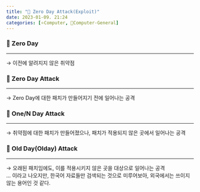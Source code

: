 ```yaml
---
title: "🌚 Zero Day Attack(Exploit)"
date: 2023-01-09. 21:24
categories: [⭐Computer, 🌚Computer-General]
---
```


### 💎 Zero Day

---

→ 이전에 알려지지 않은 취약점

### 💎 Zero Day Attack

---

→ Zero Day에 대한 패치가 만들어지기 전에 일어나는 공격  

### 💎 One/N Day Attack

---

→ 취약점에 대한 패치가 만들어졌으나, 패치가 적용되지 않은 곳에서 일어나는 공격  

### 💎 Old Day(Olday) Attack

---

→ 오래된 패치임에도, 이를 적용시키지 않은 곳을 대상으로 일어나는 공격  
... 이라고 나오지만, 한국어 자료들만 검색되는 것으로 미루어보아, 외국에서는 쓰이지 않는 용어인 것 같다.  
